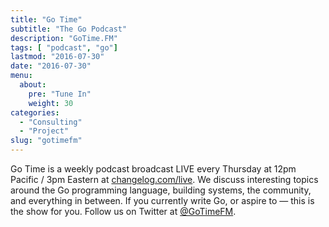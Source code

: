 ```yaml
---
title: "Go Time"
subtitle: "The Go Podcast"
description: "GoTime.FM"
tags: [ "podcast", "go"]
lastmod: "2016-07-30"
date: "2016-07-30"
menu:
  about:
    pre: "Tune In"
    weight: 30
categories:
  - "Consulting"
  - "Project"
slug: "gotimefm"
---
```


Go Time is a weekly podcast broadcast LIVE every Thursday at 12pm Pacific / 3pm Eastern at [changelog.com/live](http://changelog.com/live). We discuss interesting topics around the Go programming language, building systems, the community, and everything in between. If you currently write Go, or aspire to — this is the show for you. Follow us on Twitter at [@GoTimeFM](https://twitter.com/gotimefm).
